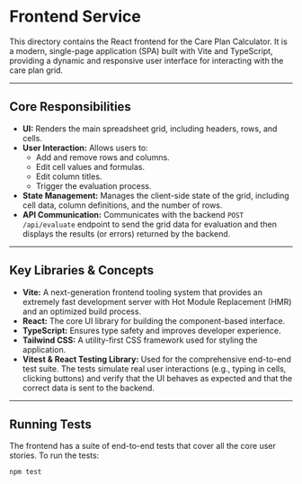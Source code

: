 # Frontend Service

This directory contains the React frontend for the Care Plan Calculator. It is a modern, single-page application (SPA) built with Vite and TypeScript, providing a dynamic and responsive user interface for interacting with the care plan grid.

---

## Core Responsibilities

- **UI:** Renders the main spreadsheet grid, including headers, rows, and cells.
- **User Interaction:** Allows users to:
  - Add and remove rows and columns.
  - Edit cell values and formulas.
  - Edit column titles.
  - Trigger the evaluation process.
- **State Management:** Manages the client-side state of the grid, including cell data, column definitions, and the number of rows.
- **API Communication:** Communicates with the backend `POST /api/evaluate` endpoint to send the grid data for evaluation and then displays the results (or errors) returned by the backend.

---

## Key Libraries & Concepts

- **Vite:** A next-generation frontend tooling system that provides an extremely fast development server with Hot Module Replacement (HMR) and an optimized build process.
- **React:** The core UI library for building the component-based interface.
- **TypeScript:** Ensures type safety and improves developer experience.
- **Tailwind CSS:** A utility-first CSS framework used for styling the application.
- **Vitest & React Testing Library:** Used for the comprehensive end-to-end test suite. The tests simulate real user interactions (e.g., typing in cells, clicking buttons) and verify that the UI behaves as expected and that the correct data is sent to the backend.

---

## Running Tests

The frontend has a suite of end-to-end tests that cover all the core user stories. To run the tests:

```bash
npm test
```